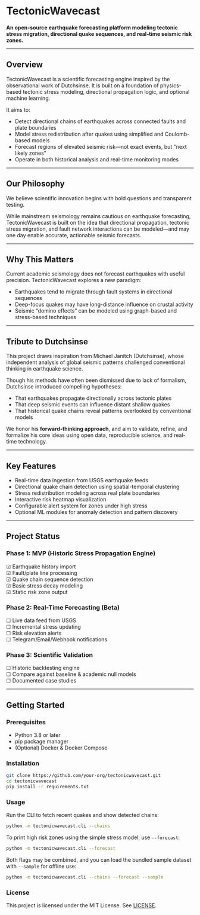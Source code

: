 # TectonicWavecast

**An open-source earthquake forecasting platform modeling tectonic stress migration, directional quake sequences, and real-time seismic risk zones.**

---

## Overview

TectonicWavecast is a scientific forecasting engine inspired by the observational work of Dutchsinse. It is built on a foundation of physics-based tectonic stress modeling, directional propagation logic, and optional machine learning.

It aims to:

- Detect directional chains of earthquakes across connected faults and plate boundaries  
- Model stress redistribution after quakes using simplified and Coulomb-based models  
- Forecast regions of elevated seismic risk—not exact events, but "next likely zones"  
- Operate in both historical analysis and real-time monitoring modes  

---

## Our Philosophy

We believe scientific innovation begins with bold questions and transparent testing.

While mainstream seismology remains cautious on earthquake forecasting, TectonicWavecast is built on the idea that directional propagation, tectonic stress migration, and fault network interactions can be modeled—and may one day enable accurate, actionable seismic forecasts.

---

## Why This Matters

Current academic seismology does not forecast earthquakes with useful precision. TectonicWavecast explores a new paradigm:

- Earthquakes tend to migrate through fault systems in directional sequences  
- Deep-focus quakes may have long-distance influence on crustal activity  
- Seismic “domino effects” can be modeled using graph-based and stress-based techniques  

---

## Tribute to Dutchsinse

This project draws inspiration from Michael Janitch (Dutchsinse), whose independent analysis of global seismic patterns challenged conventional thinking in earthquake science.

Though his methods have often been dismissed due to lack of formalism, Dutchsinse introduced compelling hypotheses:

- That earthquakes propagate directionally across tectonic plates  
- That deep seismic events can influence distant shallow quakes  
- That historical quake chains reveal patterns overlooked by conventional models  

We honor his **forward-thinking approach**, and aim to validate, refine, and formalize his core ideas using open data, reproducible science, and real-time technology.

---

## Key Features

- Real-time data ingestion from USGS earthquake feeds  
- Directional quake chain detection using spatial-temporal clustering  
- Stress redistribution modeling across real plate boundaries  
- Interactive risk heatmap visualization  
- Configurable alert system for zones under high stress  
- Optional ML modules for anomaly detection and pattern discovery  

---

## Project Status

### Phase 1: MVP (Historic Stress Propagation Engine)
☑ Earthquake history import  
☑ Fault/plate line processing  
☑ Quake chain sequence detection  
☑ Basic stress decay modeling  
☑ Static risk zone output  

### Phase 2: Real-Time Forecasting (Beta)
☐ Live data feed from USGS  
☐ Incremental stress updating  
☐ Risk elevation alerts  
☐ Telegram/Email/Webhook notifications  

### Phase 3: Scientific Validation
☐ Historic backtesting engine  
☐ Compare against baseline & academic null models  
☐ Documented case studies  

---

## Getting Started

### Prerequisites
- Python 3.8 or later  
- pip package manager  
- (Optional) Docker & Docker Compose  

### Installation

```bash
git clone https://github.com/your-org/tectonicwavecast.git
cd tectonicwavecast
pip install -r requirements.txt
```

### Usage

Run the CLI to fetch recent quakes and show detected chains:

```bash
python -m tectonicwavecast.cli --chains
```

To print high risk zones using the simple stress model, use `--forecast`:

```bash
python -m tectonicwavecast.cli --forecast
```

Both flags may be combined, and you can load the bundled sample dataset with
`--sample` for offline use:

```bash
python -m tectonicwavecast.cli --chains --forecast --sample
```

### License

This project is licensed under the MIT License. See [LICENSE](LICENSE).
